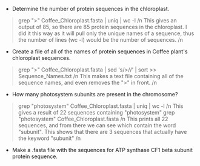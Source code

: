 * Determine the number of protein sequences in the chloroplast.
> grep ">" Coffee_Chloroplast.fasta | uniq | wc -l
/n This gives an output of 85, so there are 85 protein sequences in the chloroplast. I did it this way as it will pull only the unique names of a sequence, thus the number of lines (wc -l) would be the number of sequences.
/n
* Create a file of all of the names of protein sequences in Coffee plant's chloroplast sequences.
> grep ">" Coffee_Chloroplast.fasta | sed 's/>//' | sort >> Sequence_Names.txt
/n This makes a text file containing all of the sequence names, and even removes the ">" in front.
/n
* How many photosystem subunits are present in the chromosome?
> grep "photosystem" Coffee_Chloroplast.fasta | uniq | wc -l
/n This gives a result of 22 sequences containing "photosystem"
> grep "photosystem" Coffee_Chloroplast.fasta
/n This prints all 22 sequences, and from there we can see which contain the word "subunit". This shows that there are 3 sequences that actually have the keyword "subunit"
/n
* Make a .fasta file with the sequences for ATP synthase CF1 beta subunit protein sequence.
